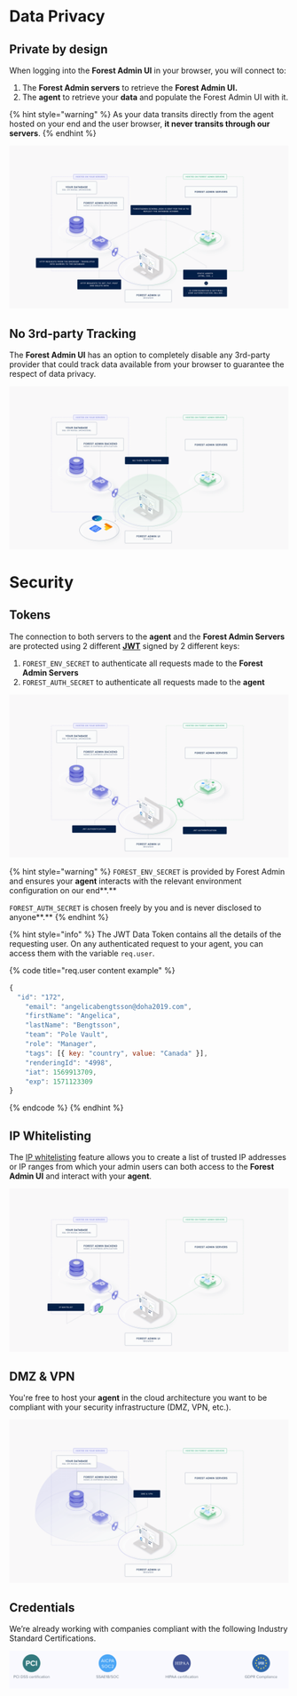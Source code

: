 # Data Privacy

## Private by design

When logging into the **Forest Admin UI** in your browser, you will connect to:

1. The **Forest Admin servers** to retrieve the **Forest Admin UI.**
2. The **agent** to retrieve your **data** and populate the Forest Admin UI with it.

{% hint style="warning" %}
As your data transits directly from the agent hosted on your end and the user browser, **it never transits through our servers**.
{% endhint %}

![](../assets/security-privacy-architecture.png)

## **No 3rd-party Tracking**

The **Forest Admin UI** has an option to completely disable any 3rd-party provider that could track data available from your browser to guarantee the respect of data privacy.

![](../assets/security-privacy-no-3rd-party.png)

# Security

## Tokens

The connection to both servers to the **agent** and the **Forest Admin Servers** are protected using 2 different [**JWT**](https://jwt.io) signed by 2 different keys:

1. `FOREST_ENV_SECRET` to authenticate all requests made to the **Forest Admin Servers**
2. `FOREST_AUTH_SECRET` to authenticate all requests made to the **agent**

![](../assets/security-privacy-jwt.png)

{% hint style="warning" %}
`FOREST_ENV_SECRET` is provided by Forest Admin and ensures your **agent** interacts with the relevant environment configuration on our end**.**

`FOREST_AUTH_SECRET` is chosen freely by you and is never disclosed to anyone**.**
{% endhint %}

{% hint style="info" %}
The JWT Data Token contains all the details of the requesting user. On any authenticated request to your agent, you can access them with the variable `req.user`.

{% code title="req.user content example" %}

```javascript
{
  "id": "172",
    "email": "angelicabengtsson@doha2019.com",
    "firstName": "Angelica",
    "lastName": "Bengtsson",
    "team": "Pole Vault",
    "role": "Manager",
    "tags": [{ key: "country", value: "Canada" }],
    "renderingId": "4998",
    "iat": 1569913709,
    "exp": 1571123309
}
```

{% endcode %}
{% endhint %}

## IP Whitelisting

The [IP whitelisting](https://docs.forestadmin.com/user-guide/project-settings/other-project-settings/security-tab#ip-whitelisting) feature allows you to create a list of trusted IP addresses or IP ranges from which your admin users can both access to the **Forest Admin UI** and interact with your **agent**.

![](../assets/security-privacy-ip-whitelist.png)

## **DMZ & VPN**

You're free to host your **agent** in the cloud architecture you want to be compliant with your security infrastructure (DMZ, VPN, etc.).

![](../assets/security-privacy-dmz-vpn.png)

## Credentials

We’re already working with companies compliant with the following Industry Standard Certifications.

![](../assets/security-privacy-credentials.png)
